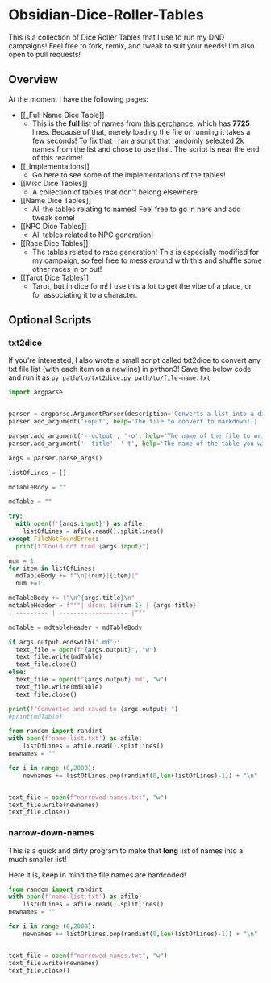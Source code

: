 # Obsidian-Dice-Roller-Tables
This is a collection of Dice Roller Tables that I use to run my DND campaigns! Feel free to fork, remix, and tweak to suit your needs! I'm also open to pull requests!

## Overview
At the moment I have the following pages:

- [[_Full Name Dice Table]]
	- This is the **full** list of names from [this perchance](https://perchance.org/3hkuvlg5o3), which has **7725** lines. Because of that, merely loading the file or running it takes a few seconds! To fix that I ran a script that randomly selected 2k names from the list and chose to use that. The script is near the end of this readme!
- [[_Implementations]]
	- Go here to see some of the implementations of the tables!
- [[Misc Dice Tables]]
	- A collection of tables that don't belong elsewhere
- [[Name Dice Tables]]
	- All the tables relating to names! Feel free to go in here and add tweak some!
- [[NPC Dice Tables]]
	- All tables related to NPC generation! 
- [[Race Dice Tables]]
	- The tables related to race generation! This is especially modified for my campaign, so feel free to mess around with this and shuffle some other races in or out!
- [[Tarot Dice Tables]]
	- Tarot, but in dice form! I use this a lot to get the vibe of a place, or for associating it to a character. 


## Optional Scripts

### txt2dice
If you're interested, I also wrote a small script called txt2dice to convert any txt file list (with each item on a newline) in python3! Save the below code and run it as `py path/to/txt2dice.py path/to/file-name.txt`

```python
import argparse


parser = argparse.ArgumentParser(description='Converts a list into a diceroller-formatted md table', prog='txt2dice')
parser.add_argument('input', help='The file to convert to markdown!')

parser.add_argument('--output', '-o', help='The name of the file to write to! Warning: This WILL overwrite any file that exists already.Default is txt2dice-output.md', default='txt2dice-output.md', required=False)
parser.add_argument('--title', '-t', help='The name of the table you will generate! It will also add it as a block id.', default='Table', required=False)

args = parser.parse_args()

listOfLines = []

mdTableBody = ""

mdTable = ""  

try:
  with open(f'{args.input}') as afile:
    listOfLines = afile.read().splitlines() 
except FileNotFoundError:
  print(f"Could not find {args.input}")

num = 1
for item in listOfLines:
  mdTableBody += f"\n|{num}|{item}|"
  num +=1

mdTableBody += f"\n^{args.title}\n"
mdtableHeader = f"""| dice: 1d{num-1} | {args.title}|
| --------- | ------------------- |"""

mdTable = mdtableHeader + mdTableBody

if args.output.endswith('.md'):
  text_file = open(f"{args.output}", "w")
  text_file.write(mdTable)
  text_file.close()
else:
  text_file = open(f"{args.output}.md", "w")
  text_file.write(mdTable)
  text_file.close()

print(f"Converted and saved to {args.output}!")
#print(mdTable)
```

```python
from random import randint
with open(f'name-list.txt') as afile:
    listOfLines = afile.read().splitlines() 
newnames = ""

for i in range (0,2000):
    newnames += listOfLines.pop(randint(0,len(listOfLines)-1)) + "\n"


text_file = open(f"narrowed-names.txt", "w")
text_file.write(newnames)
text_file.close()
```

### narrow-down-names
This is a quick and dirty program to make that **long** list of names into a much smaller list!

Here it is, keep in mind the file names are hardcoded!

```python
from random import randint
with open(f'name-list.txt') as afile:
    listOfLines = afile.read().splitlines() 
newnames = ""

for i in range (0,2000):
    newnames += listOfLines.pop(randint(0,len(listOfLines)-1)) + "\n"


text_file = open(f"narrowed-names.txt", "w")
text_file.write(newnames)
text_file.close()
```